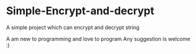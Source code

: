 # Simple-Encrypt-and-decrypt
A simple project which can encrypt and decrypt string

A am new to programming and love to program 
Any suggestion is welcome :)
